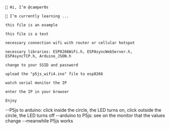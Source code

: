 

    👋 Hi, I’m @camper0s

    🌱 I’m currently learning ...

    this file is an example

    this file is a test

    necessary connection wifi with router or cellular hotspot

    necessary libraries: ESP8266WiFi.h, ESPAsyncWebServer.h, ESPAsyncTCP.h, Arduino_JSON.h

    change to your SSID and password

    upload the "p5js_wifi4.ino" file to esp8266

    watch serial monitor the IP

    enter the IP in your browser

    Enjoy

--P5js to arduino: click inside the circle, the LED turns on, click outside the circle, the LED turns off
--arduino to P5js: see on the monitor that the values change
--meanwhile P5js works
